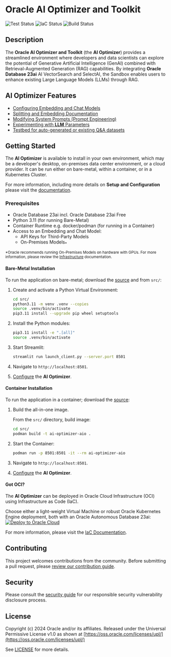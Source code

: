 # Oracle AI Optimizer and Toolkit

<!-- spell-checker:ignore streamlit, venv, setuptools -->
![Test Status](https://github.com/oracle-samples/ai-optimizer/actions/workflows/pytest.yml/badge.svg)
![IaC Status](https://github.com/oracle-samples/ai-optimizer/actions/workflows/opentofu.yml/badge.svg)
![Build Status](https://github.com/oracle-samples/ai-optimizer/actions/workflows/image_smoke.yml/badge.svg)

## Description

The **Oracle AI Optimizer and Toolkit** (the **AI Optimizer**) provides a streamlined environment where developers and data scientists can explore the potential of Generative Artificial Intelligence (GenAI) combined with Retrieval-Augmented Generation (RAG) capabilities. By integrating **Oracle Database 23ai** AI VectorSearch and SelectAI, the Sandbox enables users to enhance existing Large Language Models (LLMs) through RAG.

## AI Optimizer Features

- [Configuring Embedding and Chat Models](https://oracle-samples.github.io/ai-optimizer/client/configuration/model_config)
- [Splitting and Embedding Documentation](https://oracle-samples.github.io/ai-optimizer/client/tools/split_embed)
- [Modifying System Prompts (Prompt Engineering)](https://oracle-samples.github.io/ai-optimizer/client/tools/prompt_eng)
- [Experimenting with **LLM** Parameters](https://oracle-samples.github.io/ai-optimizer/client/chatbot)
- [Testbed for auto-generated or existing Q&A datasets](https://oracle-samples.github.io/ai-optimizer/client/testbed)

## Getting Started

The **AI Optimizer** is available to install in your own environment, which may be a developer's desktop, on-premises data center environment, or a cloud provider. It can be run either on bare-metal, within a container, or in a Kubernetes Cluster.

For more information, including more details on **Setup and Configuration** please visit the [documentation](https://oracle-samples.github.io/ai-optimizer).

### Prerequisites

- Oracle Database 23ai incl. Oracle Database 23ai Free
- Python 3.11 (for running Bare-Metal)
- Container Runtime e.g. docker/podman (for running in a Container)
- Access to an Embedding and Chat Model:
  - API Keys for Third-Party Models
  - On-Premises Models<sub>\*</sub>

<sub>\*Oracle recommends running On-Premises Models on hardware with GPUs. For more information, please review the [Infrastructure](https://oracle-samples.github.io/ai-optimizer/infrastructure) documentation.</sub>

#### Bare-Metal Installation

To run the application on bare-metal; download the [source](https://github.com/oracle-samples/ai-optimizer) and from `src/`:

1. Create and activate a Python Virtual Environment:

   ```bash
   cd src/
   python3.11 -m venv .venv --copies
   source .venv/bin/activate
   pip3.11 install --upgrade pip wheel setuptools
   ```

1. Install the Python modules:

   ```bash
   pip3.11 install -e ".[all]"
   source .venv/bin/activate
   ```

1. Start Streamlit:

   ```bash
   streamlit run launch_client.py --server.port 8501
   ```

1. Navigate to `http://localhost:8501`.

1. [Configure](https://oracle-samples.github.io/ai-optimizer/client/configuration) the **AI Optimizer**.

#### Container Installation

To run the application in a container; download the [source](https://github.com/oracle-samples/ai-optimizer):

1. Build the all-in-one image.

   From the `src/` directory, build image:

   ```bash
   cd src/
   podman build -t ai-optimizer-aio .
   ```

1. Start the Container:

   ```bash
   podman run -p 8501:8501 -it --rm ai-optimizer-aio
   ```

1. Navigate to `http://localhost:8501`.

1. [Configure](https://oracle-samples.github.io/ai-optimizer/client/configuration/index.html) the **AI Optimizer**.

#### Got OCI?

The **AI Optimizer** can be deployed in Oracle Cloud Infrastructure (OCI) using Infrastructure as Code (IaC).

Choose either a light-weight Virtual Machine or robust Oracle Kubernetes Engine deployment, both with an Oracle Autonomous Database 23ai:  
[![Deploy to Oracle Cloud][magic_button]][magic_arch_stack]

For more information, please visit the [IaC Documentation](https://oracle-samples.github.io/ai-optimizer/advanced/iac/index.html).

## Contributing

This project welcomes contributions from the community. Before submitting a pull request, please [review our contribution guide](./CONTRIBUTING.md).

## Security

Please consult the [security guide](./SECURITY.md) for our responsible security vulnerability disclosure process.

## License

Copyright (c) 2024 Oracle and/or its affiliates.
Released under the Universal Permissive License v1.0 as shown at [https://oss.oracle.com/licenses/upl/](https://oss.oracle.com/licenses/upl/)

See [LICENSE](./LICENSE.txt) for more details.


[magic_button]: https://oci-resourcemanager-plugin.plugins.oci.oraclecloud.com/latest/deploy-to-oracle-cloud.svg
[magic_arch_stack]: https://cloud.oracle.com/resourcemanager/stacks/create?zipUrl=https://github.com/oracle-samples/ai-optimizer/releases/latest/download/ai-optimizer-iac.zip